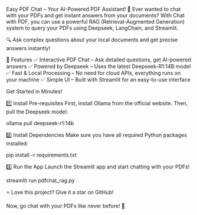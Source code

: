Easy PDF Chat – Your AI-Powered PDF Assistant! 🚀
Ever wanted to chat with your PDFs and get instant answers from your documents?
With Chat with PDF, you can use a powerful RAG (Retrieval-Augmented Generation) system to query your PDFs using Deepseek, LangChain, and Streamlit.

🔍 Ask complex questions about your local documents and get precise answers instantly!

🎯 Features
✅ Interactive PDF Chat – Ask detailed questions, get AI-powered answers
✅ Powered by Deepseek – Uses the latest Deepseek-R1:14B model
✅ Fast & Local Processing – No need for cloud APIs, everything runs on your machine
✅ Simple UI – Built with Streamlit for an easy-to-use interface

Get Started in Minutes!

1️⃣ Install Pre-requisites
First, install Ollama from the official website.
Then, pull the Deepseek model:

ollama pull deepseek-r1:14b

2️⃣ Install Dependencies
Make sure you have all required Python packages installed:

pip install -r requirements.txt

3️⃣ Run the App
Launch the Streamlit app and start chatting with your PDFs!

streamlit run pdfchat_rag.py

⭐ Love this project? Give it a star on GitHub!

Now, go chat with your PDFs like never before! 🚀
